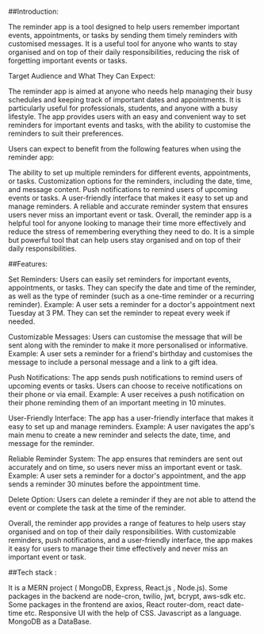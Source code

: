 ##Introduction:

The reminder app is a tool designed to help users remember important events, appointments, or tasks by sending them timely reminders with customised messages. It is a useful tool for anyone who wants to stay organised and on top of their daily responsibilities, reducing the risk of forgetting important events or tasks.

Target Audience and What They Can Expect:

The reminder app is aimed at anyone who needs help managing their busy schedules and keeping track of important dates and appointments. It is particularly useful for professionals, students, and anyone with a busy lifestyle. The app provides users with an easy and convenient way to set reminders for important events and tasks, with the ability to customise the reminders to suit their preferences.

Users can expect to benefit from the following features when using the reminder app:

The ability to set up multiple reminders for different events, appointments, or tasks.
 Customization options for the reminders, including the date, time, and message content.
 Push notifications to remind users of upcoming events or tasks.
 A user-friendly interface that makes it easy to set up and manage reminders.
A reliable and accurate reminder system that ensures users never miss an important event or task.
Overall, the reminder app is a helpful tool for anyone looking to manage their time more     effectively and reduce the stress of remembering everything they need to do. It is a simple    but powerful tool that can help users stay organised and on top of their daily responsibilities.

##Features:

Set Reminders: Users can easily set reminders for important events, appointments, or tasks. They can specify the date and time of the reminder, as well as the type of reminder (such as a one-time reminder or a recurring reminder).
Example: A user sets a reminder for a doctor's appointment next Tuesday at 3 PM. They can set the reminder to repeat every week if needed.

Customizable Messages: Users can customise the message that will be sent along with the reminder to make it more personalised or informative.
Example: A user sets a reminder for a friend's birthday and customises the message to include a personal message and a link to a gift idea.

Push Notifications: The app sends push notifications to remind users of upcoming events or tasks. Users can choose to receive notifications on their phone or via email.
Example: A user receives a push notification on their phone reminding them of an important meeting in 10 minutes.

User-Friendly Interface: The app has a user-friendly interface that makes it easy to set up and manage reminders.
Example: A user navigates the app's main menu to create a new reminder and selects the date, time, and message for the reminder.

Reliable Reminder System: The app ensures that reminders are sent out accurately and on time, so users never miss an important event or task.
Example: A user sets a reminder for a doctor's appointment, and the app sends a reminder 30 minutes before the appointment time.

Delete Option: Users can delete a reminder if they are not able to attend the event or complete the task at the time of the reminder.


Overall, the reminder app provides a range of features to help users stay organised and on top of their daily responsibilities. With customizable reminders, push notifications, and a user-friendly interface, the app makes it easy for users to manage their time effectively and never miss an important event or task.


##Tech stack :

It is a MERN  project ( MongoDB, Express, React.js , Node.js).
Some packages in the backend are node-cron, twilio, jwt, bcrypt, aws-sdk etc.
Some packages in the frontend are axios, React router-dom, react date-time  etc.
Responsive UI with the help of CSS.
Javascript as a language.
MongoDB as a DataBase.
